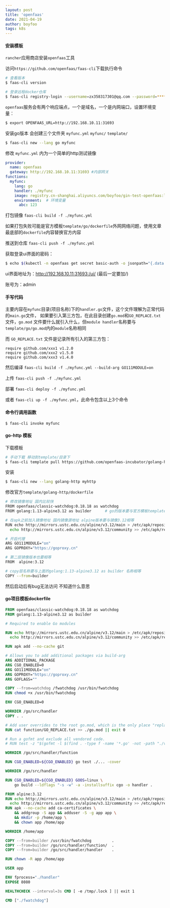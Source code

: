 ```yaml
---
layout: post
title: 'openfaas'
date: 2021-04-19
author: boyfoo
tags: k8s
---
```


#### 安装模板

`rancher`应用商店安装`openfaas`工具

访问`https://github.com/openfaas/faas-cli`下载执行命令


```bash
# 查看版本
$ faas-cli version

# 登录远程docker仓库
$ faas-cli registry-login --username=zx358317301@qq.com --password=****** --server=registry.cn-shanghai.aliyuncs.com
```

`openfaas`服务会有两个响应端点，一个是域名，一个是内网端口，设置环境变量：

```bash
$ export OPENFAAS_URL=http://192.168.10.11:31693
```

安装go版本 会创建三个文件夹 `myfunc.yml` `myfunc/` `template/`

```bash
$ faas-cli new --lang go myfunc
```

修改 `myfunc.yml` 内为一个简单的http测试镜像

```yaml
provider:
  name: openfaas
  gateway: http://192.168.10.11:31693 #内部网关
functions:
  myfunc:
    lang: go
    handler: ./myfunc
    image: registry.cn-shanghai.aliyuncs.com/boyfoo/gin-test-openfaas:latest    # 该项目打包后的镜像名称
    environment:  # 环境变量
      abc: 123
```

打包镜像 `faas-cli build -f ./myfunc.yml`

如果打包失败可能是官方模板`template/go/dockerfile`外网网络问题，使用文章最底部的`dockerfile`内容替换官方内容

推送到仓库 `faas-cli push -f ./myfunc.yml`

获取登录ui界面的密码：

```bash
$ echo $(kubectl -n openfaas get secret basic-auth -o jsonpath="{.data.basic-auth-password}" | base64 --decode)
```

ui界面地址为：http://192.168.10.11:31693:/ui/       (最后一定要加/)

账号为：admin


#### 手写代码

主要内容在`myfunc`目录(项目名称)下的`handler.go`文件，这个文件理解为正常代码的`main.go`文件，
如果要引入第三方包，在此目录创建`go.mod`和`GO_REPLACE.txt`文件，`go.mod` 文件要什么就引入什么，但`module handler`名称要与`template/go/go.mod`内的`module`名称相同

而 `GO_REPLACE.txt` 文件是记录所有引入的第三方包：

```
require github.com/xxx1 v1.2.0
require github.com/xxx2 v1.5.0
require github.com/xxx3 v1.4.0
```

然后编译 `faas-cli build -f ./myfunc.yml --build-arg GO111MODULE=on`

上传 `faas-cli push -f ./myfunc.yml`

部署 `faas-cli deploy -f ./myfunc.yml`

或者 `faas-cli up -f ./myfunc.yml`，此命令包含以上3个命令


#### 命令行调用函数

```bash
$ faas-cli invoke myfunc
```

#### go-http 模板

下载模板

```bash
# 手动下载 移动到template/目录下
$ faas-cli template pull https://github.com/openfaas-incubator/golang-http-template
```

安装

```bash
$ faas-cli new --lang golang-http myhttp
```

修改官方`template/golang-http/dockerfile`
```bash
# 修改镜像地址 国内比较快
FROM openfaas/classic-watchdog:0.18.18 as watchdog
FROM golang:1.13-alpine3.12 as builder      # go的版本要与官方模板template/golang-http中go.mod中指定的版本一样 不同的话两者任意改一个

# 在apk之前加入镜像地址 国内镜像源地址 alpine版本要与镜像3.12相等
RUN echo http://mirrors.ustc.edu.cn/alpine/v3.12/main > /etc/apk/repositories && \
  echo http://mirrors.ustc.edu.cn/alpine/v3.12/community >> /etc/apk/repositories

# 开启代理
ARG GO111MODULE="on"
ARG GOPROXY="https://goproxy.cn"

# 第二层镜像版本也要相等
FROM  alpine:3.12

# copy层名称要与上面的golang:1.13-alpine3.12 as builder 名称相等
COPY --from=builder
```

然后启动后有bug无法访问 不知道什么意思


#### go项目模板dockerfile

```dockerfile
FROM openfaas/classic-watchdog:0.18.18 as watchdog
FROM golang:1.13-alpine3.12 as builder

# Required to enable Go modules

RUN echo http://mirrors.ustc.edu.cn/alpine/v3.12/main > /etc/apk/repositories && \
  echo http://mirrors.ustc.edu.cn/alpine/v3.12/community >> /etc/apk/repositories

RUN apk add --no-cache git

# Allows you to add additional packages via build-arg
ARG ADDITIONAL_PACKAGE
ARG CGO_ENABLED=0
ARG GO111MODULE="on"
ARG GOPROXY="https://goproxy.cn"
ARG GOFLAGS=""

COPY --from=watchdog /fwatchdog /usr/bin/fwatchdog
RUN chmod +x /usr/bin/fwatchdog

ENV CGO_ENABLED=0

WORKDIR /go/src/handler
COPY . .

# Add user overrides to the root go.mod, which is the only place "replace" can be used
RUN cat function/GO_REPLACE.txt >> ./go.mod || exit 0

# Run a gofmt and exclude all vendored code.
# RUN test -z "$(gofmt -l $(find . -type f -name '*.go' -not -path "./vendor/*" -not -path "./function/vendor/*"))" || { echo "Run \"gofmt -s -w\" on your Golang code"; exit 1; }

WORKDIR /go/src/handler/function

RUN CGO_ENABLED=${CGO_ENABLED} go test ./... -cover

WORKDIR /go/src/handler

RUN CGO_ENABLED=${CGO_ENABLED} GOOS=linux \
    go build --ldflags "-s -w" -a -installsuffix cgo -o handler .

FROM alpine:3.12
RUN echo http://mirrors.ustc.edu.cn/alpine/v3.12/main > /etc/apk/repositories && \
  echo http://mirrors.ustc.edu.cn/alpine/v3.12/community >> /etc/apk/repositories
RUN apk --no-cache add ca-certificates \
    && addgroup -S app && adduser -S -g app app \
    && mkdir -p /home/app \
    && chown app /home/app

WORKDIR /home/app

COPY --from=builder /usr/bin/fwatchdog         .
COPY --from=builder /go/src/handler/function/  .
COPY --from=builder /go/src/handler/handler    .

RUN chown -R app /home/app

USER app

ENV fprocess="./handler"
EXPOSE 8080

HEALTHCHECK --interval=3s CMD [ -e /tmp/.lock ] || exit 1

CMD ["./fwatchdog"]

```